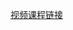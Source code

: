 [视频课程链接](https://www.mashibing.com/subject/1?sectionId=35280&highlight=true&activeNav=1&courseNo=1917&courseVersionId=2595)